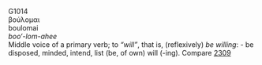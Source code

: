<body>
  <p>G1014<br>  βούλομαι  <br> boulomai  <br><i>boo‘-lom-ahee </i><br>Middle voice of a primary verb; to <i>“will”</i>, that is, (reflexively) <i>be</i> <i>willing</i>: - be disposed, minded, intend, list (be, of own) will (-ing). Compare <a href="g2309.htm">2309</a> <br></p>
 </body>